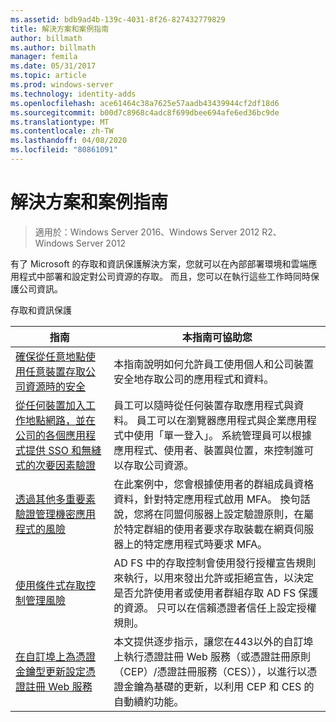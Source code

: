 ```yaml
---
ms.assetid: bdb9ad4b-139c-4031-8f26-827432779829
title: 解決方案和案例指南
author: billmath
ms.author: billmath
manager: femila
ms.date: 05/31/2017
ms.topic: article
ms.prod: windows-server
ms.technology: identity-adds
ms.openlocfilehash: ace61464c38a7625e57aadb43439944cf2df18d6
ms.sourcegitcommit: b00d7c8968c4adc8f699dbee694afe6ed36bc9de
ms.translationtype: MT
ms.contentlocale: zh-TW
ms.lasthandoff: 04/08/2020
ms.locfileid: "80861091"
---
```

# <a name="solutions-and-scenario-guides"></a>解決方案和案例指南

>適用於：Windows Server 2016、Windows Server 2012 R2、Windows Server 2012
 
  
有了 Microsoft 的存取和資訊保護解決方案，您就可以在內部部署環境和雲端應用程式中部署和設定對公司資源的存取。 而且，您可以在執行這些工作時同時保護公司資訊。  
  
存取和資訊保護  
  
|指南|本指南可協助您                                                                                                                                                                                                                                                                                                                                                                                                    
|-----|-----  
| [確保從任意地點使用任意裝置存取公司資源時的安全](https://technet.microsoft.com/library/dn550982.aspx)|本指南說明如何允許員工使用個人和公司裝置安全地存取公司的應用程式和資料。                                                                                                                                                                                    
| [從任何裝置加入工作地點網路，並在公司的各個應用程式提供 SSO 和無縫式的次要因素驗證](https://technet.microsoft.com/library/dn280945.aspx) | 員工可以隨時從任何裝置存取應用程式與資料。 員工可以在瀏覽器應用程式與企業應用程式中使用「單一登入」。 系統管理員可以根據應用程式、使用者、裝置與位置，來控制誰可以存取公司資源。                                        
| [透過其他多重要素驗證管理機密應用程式的風險](https://technet.microsoft.com/library/dn280949.aspx)| 在此案例中，您會根據使用者的群組成員資格資料，針對特定應用程式啟用 MFA。 換句話說，您將在同盟伺服器上設定驗證原則，在屬於特定群組的使用者要求存取裝載在網頁伺服器上的特定應用程式時要求 MFA。  
| [使用條件式存取控制管理風險](https://technet.microsoft.com/library/dn280937.aspx) | AD FS 中的存取控制會使用發行授權宣告規則來執行，以用來發出允許或拒絕宣告，以決定是否允許使用者或使用者群組存取 AD FS 保護的資源。 只可以在信賴憑證者信任上設定授權規則。
|[在自訂埠上為憑證金鑰型更新設定憑證註冊 Web 服務](certificate-enrollment-certificate-key-based-renewal.md)|本文提供逐步指示，讓您在443以外的自訂埠上執行憑證註冊 Web 服務（或憑證註冊原則（CEP）/憑證註冊服務（CES）），以進行以憑證金鑰為基礎的更新，以利用 CEP 和 CES 的自動續約功能。 |



